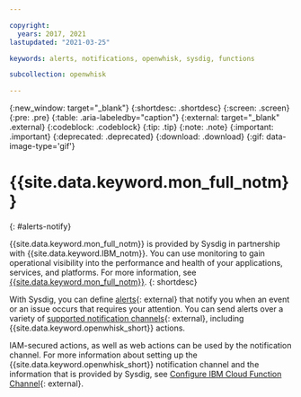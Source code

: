 ```yaml
---

copyright:
  years: 2017, 2021
lastupdated: "2021-03-25"

keywords: alerts, notifications, openwhisk, sysdig, functions

subcollection: openwhisk

---
```


{:new_window: target="_blank"}
{:shortdesc: .shortdesc}
{:screen: .screen}
{:pre: .pre}
{:table: .aria-labeledby="caption"}
{:external: target="_blank" .external}
{:codeblock: .codeblock}
{:tip: .tip}
{:note: .note}
{:important: .important}
{:deprecated: .deprecated}
{:download: .download}
{:gif: data-image-type='gif'}


# {{site.data.keyword.mon_full_notm}}
{: #alerts-notify}

{{site.data.keyword.mon_full_notm}} is provided by Sysdig in partnership with {{site.data.keyword.IBM_notm}}. You can use monitoring to gain operational visibility into the performance and health of your applications, services, and platforms. For more information, see [{{site.data.keyword.mon_full_notm}}](/docs/Monitoring-with-Sysdig?topic=Monitoring-with-Sysdig-getting-started#getting-started).
{: shortdesc}

With Sysdig, you can define [alerts](https://docs.sysdig.com/en/alerts.html){: external} that notify you when an event or an issue occurs that requires your attention. You can send alerts over a variety of [supported notification channels](/docs/Monitoring-with-Sysdig?topic=Monitoring-with-Sysdig-notifications){: external}, including {{site.data.keyword.openwhisk_short}} actions.

IAM-secured actions, as well as web actions can be used by the notification channel. For more information about setting up   the {{site.data.keyword.openwhisk_short}} notification channel and the information that is provided by Sysdig, see [Configure IBM Cloud Function Channel](https://docs.sysdig.com/en/configure-ibm-cloud-functions-channel.html){: external}.
